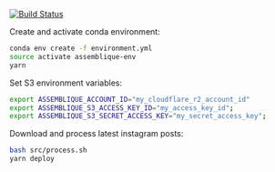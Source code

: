 [![Build Status](https://travis-ci.org/keller-mark/assemblique.svg?branch=master)](https://travis-ci.org/keller-mark/assemblique)

Create and activate conda environment:

```sh
conda env create -f environment.yml
source activate assemblique-env
yarn
```

Set S3 environment variables:

```sh
export ASSEMBLIQUE_ACCOUNT_ID="my_cloudflare_r2_account_id"
export ASSEMBLIQUE_S3_ACCESS_KEY_ID="my_access_key_id";
export ASSEMBLIQUE_S3_SECRET_ACCESS_KEY="my_secret_access_key";
```

Download and process latest instagram posts:

```sh
bash src/process.sh
yarn deploy
```

